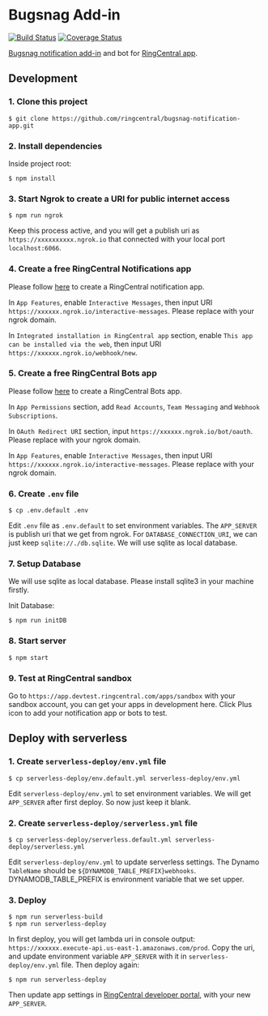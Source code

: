 # Bugsnag Add-in

[![Build Status](https://github.com/ringcentral/bugsnag-notification-app/actions/workflows/ci.yml/badge.svg?branch=main)](https://github.com/ringcentral/bugsnag-notification-app/actions)
[![Coverage Status](https://coveralls.io/repos/github/ringcentral/bugsnag-notification-app/badge.svg?branch=main)](https://coveralls.io/github/ringcentral/bugsnag-notification-app?branch=main)

[Bugsnag notification add-in](https://www.ringcentral.com/apps/bugsnag) and bot for [RingCentral app](app.ringcentral.com).

## Development

### 1. Clone this project

```
$ git clone https://github.com/ringcentral/bugsnag-notification-app.git
```

### 2. Install dependencies

Inside project root:

```
$ npm install
```

### 3. Start Ngrok to create a URI for public internet access

```
$ npm run ngrok
```

Keep this process active, and you will get a publish uri as `https://xxxxxxxxxx.ngrok.io` that connected with your local port `localhost:6066`.

### 4. Create a free RingCentral Notifications app

Please follow [here](https://developers.ringcentral.com/guide/team-messaging/add-ins/creation) to create a RingCentral notification app.

In `App Features`, enable `Interactive Messages`, then input URI `https://xxxxxx.ngrok.io/interactive-messages`. Please replace with your ngrok domain.

In `Integrated installation in RingCentral app` section, enable `This app can be installed via the web`, then input URI `https://xxxxxx.ngrok.io/webhook/new`.

### 5. Create a free RingCentral Bots app

Please follow [here](https://developers.ringcentral.com/guide/team-messaging/add-ins/creation) to create a RingCentral Bots app.

In `App Permissions` section, add `Read Accounts`, `Team Messaging` and `Webhook Subscriptions`.

In `OAuth Redirect URI` section, input `https://xxxxxx.ngrok.io/bot/oauth`. Please replace with your ngrok domain.

In `App Features`, enable `Interactive Messages`, then input URI `https://xxxxxx.ngrok.io/interactive-messages`. Please replace with your ngrok domain.

### 6. Create `.env` file

```
$ cp .env.default .env
```

Edit `.env` file as `.env.default` to set environment variables.
The `APP_SERVER` is publish uri that we get from ngrok.
For `DATABASE_CONNECTION_URI`, we can just keep `sqlite://./db.sqlite`. We will use sqlite as local database.

### 7. Setup Database

We will use sqlite as local database. Please install sqlite3 in your machine firstly.

Init Database:

```
$ npm run initDB
```

### 8. Start server

```
$ npm start
```

### 9. Test at RingCentral sandbox

Go to `https://app.devtest.ringcentral.com/apps/sandbox` with your sandbox account, you can get your apps in development here. Click Plus icon to add your notification app or bots to test.

## Deploy with serverless

### 1. Create `serverless-deploy/env.yml` file

```
$ cp serverless-deploy/env.default.yml serverless-deploy/env.yml
```

Edit `serverless-deploy/env.yml` to set environment variables.
We will get `APP_SERVER` after first deploy. So now just keep it blank.

### 2. Create `serverless-deploy/serverless.yml` file

```
$ cp serverless-deploy/serverless.default.yml serverless-deploy/serverless.yml
```

Edit `serverless-deploy/env.yml` to update serverless settings.
The Dynamo `TableName` should be `${DYNAMODB_TABLE_PREFIX}webhooks`. DYNAMODB_TABLE_PREFIX is environment variable that we set upper.

### 3. Deploy

```
$ npm run serverless-build
$ npm run serverless-deploy
```

In first deploy, you will get lambda uri in console output: `https://xxxxxx.execute-api.us-east-1.amazonaws.com/prod`.
Copy the uri, and update environment variable `APP_SERVER` with it in `serverless-deploy/env.yml` file. Then deploy again:

```
$ npm run serverless-deploy
```

Then update app settings in [RingCentral developer portal](https://developers.ringcentral.com/), with your new `APP_SERVER`.
